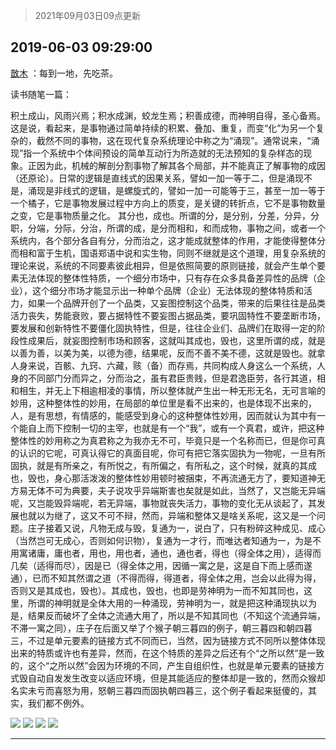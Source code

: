 > 2021年09月03日09点更新
<link rel="stylesheet" href="https://cdn.jsdelivr.net/gh/taotie6/sampleJSON@main/css/photo_show.css">


 ## 2019-06-03 09:29:00 

 [㪚木](https://www.coolapk.com/feed/12035396?shareKey=MDJkYTdiYzFkMzI2NjEzMTc0YWQ~) ：每到一地，先吃茶。

读书随笔一篇：

积土成山，风雨兴焉；积水成渊，蛟龙生焉；积善成德，而神明自得，圣心备焉。这是说，看起来，是事物通过简单持续的积累、叠加、重复，而变“化”为另一个复杂的，截然不同的事物，这在现代复杂系统理论中称之为“涌现”。通常说来<!--break-->，“涌现”指一个系统中个体间预设的简单互动行为所造就的无法预知的复杂样态的现象。正因为此，机械的解剖分割事物了解其各个局部，并不能真正了解事物的成因（还原论）。日常的逻辑是直线式的因果关系，譬如一加一等于二，但是涌现不是，涌现是非线式的逻辑，是螺旋式的，譬如一加一可能等于三，甚至一加一等于一个橘子，它是事物发展过程中方向上的质变，是关键的转折点，它不是事物数量之变，它是事物质量之化。
其分也，成也。所谓的分，是分别，分差，分异，分职，分端，分际，分治，所谓的成，是分而相和，和而成物，事物之间，或者一个系统内，各个部分各自有分，分而治之，这才能成就整体的作用，才能使得整体分而相和富于生机，国语郑语中说和实生物，同则不继就是这个道理，用复杂系统的理论来说，系统的不同要素彼此相异，但是依照简要的原则链接，就会产生单个要素无法体现的整体性特质，一个细分市场中，只有存在众多具备差异性的品牌（企业），这个细分市场才能显示出一种单个品牌（企业）无法体现的整体特质和活力，如果一个品牌开创了一个品类，又妄图控制这个品类，带来的后果往往是品类活力丧失，势能衰败，要占据特性不要妄图占据品类，要巩固特性不要垄断市场，要发展和创新特性不要僵化固执特性，但是，往往企业们、品牌们在取得一定的阶段性成果后，就妄图控制市场和顾客，这就叫其成也，毁也，这里所谓的成，就是以善为善，以美为美，以德为德，结果呢，反而不善不美不德，这就是毁也。就拿人身来说，百骸、九窍、六藏，赅（备）而存焉，共同构成人身这么一个系统，人身的不同部门分而异之，分而治之，虽有君臣贵贱，但是君逸臣劳，各行其道，相和相生，并无上下相逾相凌的事情，所以整体就产生出一种无形无名，无可言喻的妙用，这种整体性的妙用，在局部的单位里是看不出来的，也是体现不出来的，人，是有思想，有情感的，能感受到身心的这种整体性妙用，因而就认为其中有一个能自上而下控制一切的主宰，也就是有一个“我”，或有一个真君，或许，把这种整体性的妙用称之为真君称之为我亦无不可，毕竟只是一个名称而已，但是你可真的认识的它呢，可真认得它的真面目呢，你可有把它落实固执为一物呢，一旦有所固执，就是有所亲之，有所悦之，有所偏之，有所私之，这个时候，就真的其成也，毁也，身心那活泼泼的整体性妙用顿时被捆束，不再流通无方了，要知道神无方易无体不可为典要，夫子说攻乎异端斯害也矣就是如此，当然了，又岂能无异端呢，又岂能毁异端呢，若无异端，事物就丧失活力，事物的变化无从谈起了，其发展也就以为继了，这又不可不辩，然而，异端和整体又是啥关系呢，这又是一个问题。庄子接着又说，凡物无成与毁，复通为一，说白了，只有粉碎这种成见、成心（当然岂可无成心，否则如何识物），复通为一才行，而唯达者知通为一，为是不用寓诸庸，庸也者，用也，用也者，通也，通也者，得也（得全体之用），适得而几矣（适得而尽），因是已（得全体之用，因循一寓之是，这是自下而上感而遂通），已而不知其然谓之道（不得而得，得道者，得全体之用，岂会以此得为得，否则又是其成也，毁也）。其成也，毁也，也即是劳神明为一而不知其同也，这里，所谓的神明就是全体大用的一种涌现，劳神明为一，就是把这种涌现执以为是，结果反而破坏了全体之流通大用了，所以是不知其同也（不知这个流通异端，不滞一寓之同），庄子在后面又举了个猴子朝三暮四的例子，朝三暮四和朝四暮三，不过是单元要素的链接方式不同而已，当然，因为链接方式不同所以整体体现出来的特质或许也有差异，然而，在这个特质的差异之后还有个“之所以然”是一致的，这个“之所以然”会因为环境的不同，产生自组织性，也就是单元要素的链接方式毁自动自发发生改变以适应环境，但是其能适应的整体却是一致的，然而众猴却名实未亏而喜怒为用，怒朝三暮四而固执朝四暮三，这个例子看起来挺傻的，其实，我们都不例外。 

<div class="album">
<img class="img-item" src="http://image.coolapk.com/feed/2019/0603/09/1081091_9fd4725a_5336_3548@1920x1080.jpeg" />
<img class="img-item" src="http://image.coolapk.com/feed/2019/0603/09/1081091_f9e0c995_5336_355@1920x1080.jpeg" />
<img class="img-item" src="http://image.coolapk.com/feed/2019/0603/09/1081091_9cb81eb6_5336_3551@1920x1080.jpeg" />
<img class="img-item" src="http://image.coolapk.com/feed/2019/0603/09/1081091_1f3cdd94_5336_3553@1920x1080.jpeg" />
</div>

 ------- 

